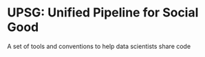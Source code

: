 # UPSG: Unified Pipeline for Social Good
A set of tools and conventions to help data scientists share code
